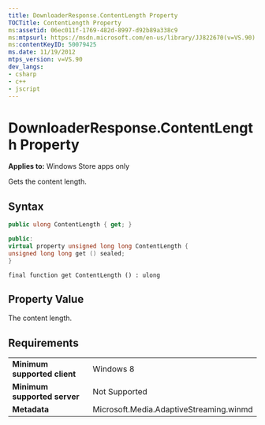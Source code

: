 ```yaml
---
title: DownloaderResponse.ContentLength Property
TOCTitle: ContentLength Property
ms:assetid: 06ec011f-1769-482d-8997-d92b89a338c9
ms:mtpsurl: https://msdn.microsoft.com/en-us/library/JJ822670(v=VS.90)
ms:contentKeyID: 50079425
ms.date: 11/19/2012
mtps_version: v=VS.90
dev_langs:
- csharp
- c++
- jscript
---
```


# DownloaderResponse.ContentLength Property

**Applies to:** Windows Store apps only

Gets the content length.

## Syntax

``` csharp
public ulong ContentLength { get; }
```

``` c++
public:
virtual property unsigned long long ContentLength {
unsigned long long get () sealed;
}
```

``` jscript
final function get ContentLength () : ulong
```

## Property Value

The content length.

## Requirements

|||
|--- |--- |
|**Minimum supported client**|Windows 8|
|**Minimum supported server**|Not Supported|
|**Metadata**|Microsoft.Media.AdaptiveStreaming.winmd|

